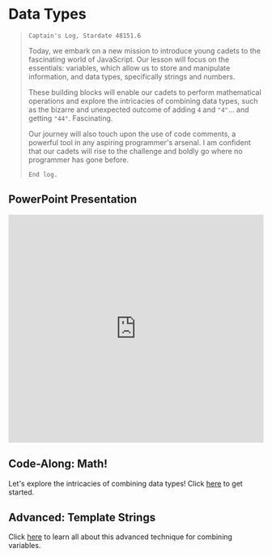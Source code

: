 # Data Types

> `Captain's Log, Stardate 48151.6`
>
> Today, we embark on a new mission to introduce young cadets to the fascinating world of JavaScript. Our lesson will focus on the essentials: variables, which allow us to store and manipulate information, and data types, specifically strings and numbers.
>
> These building blocks will enable our cadets to perform mathematical operations and explore the intricacies of combining data types, such as the bizarre and unexpected outcome of adding `4` and `"4"`... and getting `"44"`. Fascinating.
>
> Our journey will also touch upon the use of code comments, a powerful tool in any aspiring programmer's arsenal. I am confident that our cadets will rise to the challenge and boldly go where no programmer has gone before.
>
> `End log.`

## PowerPoint Presentation
<iframe src='https://view.officeapps.live.com/op/embed.aspx?src=https://hylandtechclub.com/ucs-js/DataTypes/DataTypes.pptx' width='100%' height='450px' frameborder='0'></iframe>

## Code-Along: Math!
Let's explore the intricacies of combining data types! Click [here](CodeAlong.md) to get started.

## Advanced: Template Strings
Click [here](TemplateStrings.md) to learn all about this advanced technique for combining variables.